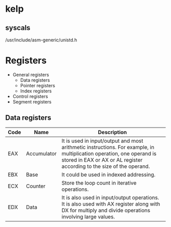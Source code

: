 # kelp

## syscals

/usr/include/asm-generic/unistd.h

# Registers

- General registers
    - Data registers
    - Pointer registers
    - Index registers
- Control registers
- Segment registers

## Data registers

| Code | Name | Description |
| --- | --- | --- |
| EAX | Accumulator | It is used in input/output and most arithmetic instructions. For example, in multiplication operation, one operand is stored in EAX or AX or AL register according to the size of the operand. |
| EBX | Base | It could be used in indexed addressing. |
| ECX | Counter | Store the loop count in iterative operations. |
| EDX | Data | It is also used in input/output operations. It is also used with AX register along with DX for multiply and divide operations involving large values. |